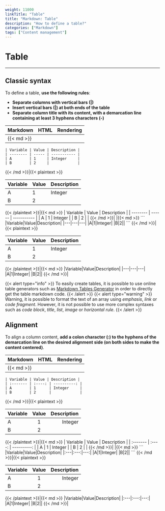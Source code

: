 ```yaml
---
weight: 11000
linkTitle: "Table"
title: "Markdown: Table"
description: "How to define a table?"
categories: ["Markdown"]
tags: ["Content management"]
---
```


# Table
---

## Classic syntax

To define a table, **use the following rules**:

* **Separate columns with vertical bars (\|)**
* **Insert vertical bars (\|) at both ends of the table**
* **Separate column title with its content, with a demarcation line containing at least 3 hyphens characters (-)**

| Markdown | HTML | Rendering |
| -------- | ---- | --------- |
|{{< md >}}
```
| Variable | Value | Description |
| -------- | ----- | ----------- |
| A        | 1     | Integer     |
| B        | 2     |             |
```
{{< /md >}}|{{< plaintext >}}
<table>
  <thead>
    <tr>
      <th>Variable</th>
      <th>Value</th>
      <th>Description</th>
    </tr>
  </thead>
  <tbody>
    <tr>
      <td>A</td>
      <td>1</td>
      <td>Integer</td>
    </tr>
    <tr>
      <td>B</td>
      <td>2</td>
      <td></td>
    </tr>
  </tbody>
</table>
{{< /plaintext >}}|{{< md >}}
| Variable | Value | Description |
| -------- | ------ | ----------- |
| A        | 1      | Integer     |
| B        | 2      |             |
{{< /md >}}|
|{{< md >}}
```
|Variable|Value|Description|
|---|---|---|
|A|1|Integer|
|B|2||
```
{{< /md >}}|{{< plaintext >}}
<table>
  <thead>
    <tr>
      <th>Variable</th>
      <th>Value</th>
      <th>Description</th>
    </tr>
  </thead>
  <tbody>
    <tr>
      <td>A</td>
      <td>1</td>
      <td>Integer</td>
    </tr>
    <tr>
      <td>B</td>
      <td>2</td>
      <td></td>
    </tr>
  </tbody>
</table>
{{< /plaintext >}}|{{< md >}}
|Variable|Value|Description|
|---|---|---|
|A|1|Integer|
|B|2||
{{< /md >}}|

{{< alert type="info" >}}
To easily create tables, it is possible to use online table generators such as [Markdown Tables Generator](https://www.tablesgenerator.com/markdown_tables) in order to directly get the table markdown code.
{{< /alert >}}
{{< alert type="warning" >}}
Warning, it is possible to format the text of an array using *emphasis*, *link* or *code fragment*. However, it is not possible to use more complex syntaxes such as *code block*, *title*, *list*, *image* or *horizontal rule*.
{{< /alert >}}

## Alignment

To align a column content, **add a colon character (:) to the hyphens of the demarcation line on the desired alignment side (on both sides to make the content centered)**.

| Markdown | HTML | Rendering |
| -------- | ---- | --------- |
|{{< md >}}
```
| Variable | Value | Description |
| :------- | :----: | ----------: |
| A        | 1      | Integer     |
| B        | 2      |             |
```
{{< /md >}}|{{< plaintext >}}
<table>
  <thead>
    <tr>
      <th align="left">Variable</th>
      <th align="center">Value</th>
      <th align="right">Description</th>
    </tr>
  </thead>
  <tbody>
    <tr>
      <td align="left">A</td>
      <td align="center">1</td>
      <td align="right">Integer</td>
    </tr>
    <tr>
      <td align="left">B</td>
      <td align="center">2</td>
      <td align="right"></td>
    </tr>
  </tbody>
</table>
{{< /plaintext >}}|{{< md >}}
| Variable | Value | Description |
| :------- | :----: | ----------: |
| A        | 1      | Integer     |
| B        | 2      |             |
{{< /md >}}|
|{{< md >}}
```
|Variable|Value|Description|
|:---|:---:|---:|
|A|1|Integer|
|B|2||
```
{{< /md >}}|{{< plaintext >}}
<table>
  <thead>
    <tr>
      <th align="left">Variable</th>
      <th align="center">Value</th>
      <th align="right">Description</th>
    </tr>
  </thead>
  <tbody>
    <tr>
      <td align="left">A</td>
      <td align="center">1</td>
      <td align="right">Integer</td>
    </tr>
    <tr>
      <td align="left">B</td>
      <td align="center">2</td>
      <td align="right"></td>
    </tr>
  </tbody>
</table>
{{< /plaintext >}}|{{< md >}}
|Variable|Value|Description|
|:---|:---:|---:|
|A|1|Integer|
|B|2||
{{< /md >}}|
